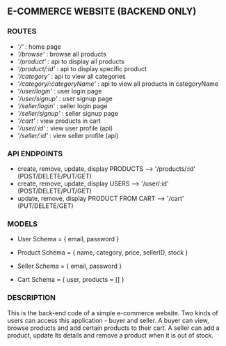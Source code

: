 ## E-COMMERCE WEBSITE (BACKEND ONLY)

### ROUTES

- _'/'_ : home page
- _'/browse'_ : browse all products
- _'/product'_ : api to display all products
- _'/product/:id'_ : api to display specific product
- _'/category'_ : api to view all categories
- _'/category/:categoryName'_ : api to view all products in categoryName
- _'/user/login'_ : user login page
- _'/user/signup'_ : user signup page
- _'/seller/login'_ : seller login page
- _'/seller/signup'_ : seller signup page
- _'/cart'_ : view products in cart
- _'/user/:id'_ : view user profile (api)
- _'/seller/:id'_ : view seller profile (api)



### API ENDPOINTS

- create, remove, update, display PRODUCTS --> '/products/:id' (POST/DELETE/PUT/GET)
- create, remove, update, display USERS    --> '/user/:id' (POST/DELETE/PUT/GET)
- update, remove, display PRODUCT FROM CART         --> '/cart' (PUT/DELETE/GET)


### MODELS
- User Schema = {
    email,
    password
}

- Product Schema = {
    name,
    category,
    price,
    sellerID,
    stock
}

- Seller Schema = {
    email,
    password
}

- Cart Schema = {
    user,
    products = []
}



### DESCRIPTION

This is the back-end code of a simple e-commerce website. 
Two kinds of users can access this application - buyer and seller.
A buyer can view, browse products and add certain products to their cart.
A seller can add a product, update its details and remove a product when it is out of stock.

